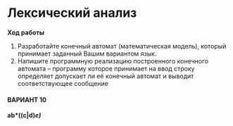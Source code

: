# Лексический анализ

__Ход работы__
1. Разработайте конечный автомат (математическая модель), который принимает заданный Вашим вариантом язык.
2. Напишите программную реализацию построенного конечного автомата – программу которое принимает на ввод строку определяет допускает ли её конечный автомат и выводит соответствующее сообщение
#### ВАРИАНТ 10      
__ab*((c|d)*e)*__
